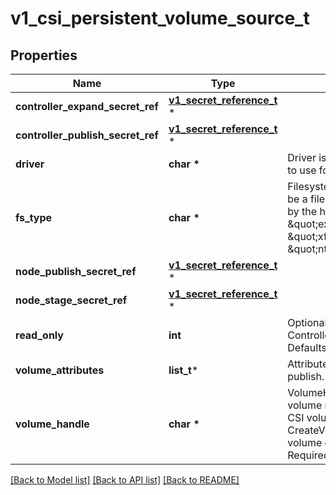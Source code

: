 # v1_csi_persistent_volume_source_t

## Properties
Name | Type | Description | Notes
------------ | ------------- | ------------- | -------------
**controller_expand_secret_ref** | [**v1_secret_reference_t**](v1_secret_reference.md) \* |  | [optional] 
**controller_publish_secret_ref** | [**v1_secret_reference_t**](v1_secret_reference.md) \* |  | [optional] 
**driver** | **char \*** | Driver is the name of the driver to use for this volume. Required. | 
**fs_type** | **char \*** | Filesystem type to mount. Must be a filesystem type supported by the host operating system. Ex. \&quot;ext4\&quot;, \&quot;xfs\&quot;, \&quot;ntfs\&quot;. | [optional] 
**node_publish_secret_ref** | [**v1_secret_reference_t**](v1_secret_reference.md) \* |  | [optional] 
**node_stage_secret_ref** | [**v1_secret_reference_t**](v1_secret_reference.md) \* |  | [optional] 
**read_only** | **int** | Optional: The value to pass to ControllerPublishVolumeRequest. Defaults to false (read/write). | [optional] 
**volume_attributes** | **list_t*** | Attributes of the volume to publish. | [optional] 
**volume_handle** | **char \*** | VolumeHandle is the unique volume name returned by the CSI volume plugin’s CreateVolume to refer to the volume on all subsequent calls. Required. | 

[[Back to Model list]](../README.md#documentation-for-models) [[Back to API list]](../README.md#documentation-for-api-endpoints) [[Back to README]](../README.md)


